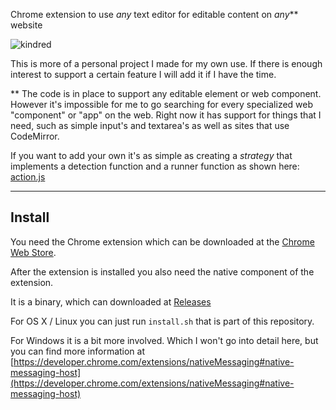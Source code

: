 Chrome extension to use _any_ text editor for editable content on _any_** website

![kindred](../screenshot/screenshot.gif "kindred")


This is more of a personal project I made for my own use. If there is enough interest to support a certain feature I will add it if I have the time.

** The code is in place to support any editable element or web component. However it's impossible for me to go searching for every specialized web "component" or "app" on the web. Right now it has support for things that I need, such as simple input's and textarea's as well as sites that use CodeMirror.

If you want to add your own it's as simple as creating a _strategy_ that implements a detection function and a runner function as shown here: [action.js](https://github.com/hnry/kindred/blob/master/chrome/src/action.js#L3)

---

## Install

You need the Chrome extension which can be downloaded at the [Chrome Web Store](https://chrome.google.com/webstore/detail/kindred-edit/dpkkhfheimdlfnggohlldimgogndoedh).


After the extension is installed you also need the native component of the extension.

It is a binary, which can downloaded at [Releases](https://github.com/hnry/kindred/releases)

For OS X / Linux you can just run `install.sh` that is part of this repository.

For Windows it is a bit more involved. Which I won't go into detail here, but you can find more information at [https://developer.chrome.com/extensions/nativeMessaging#native-messaging-host](https://developer.chrome.com/extensions/nativeMessaging#native-messaging-host)

